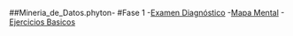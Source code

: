 ##Mineria_de_Datos.phyton-
 #Fase 1
 -[Examen Diagnóstico](https://github.com/Yazielbaralc1/Mineria_de_Datos.phyton-/blob/main/Examen_diagnostico_1851004.pdf)
 -[Mapa Mental](https://github.com/Yazielbaralc1/Mineria_de_Datos.phyton-/blob/main/MapaMental_2_DM_1851004.pdf)
 -[Ejercicios Basicos](https://github.com/Yazielbaralc1/Mineria_de_Datos.phyton-/blob/main/Ejercicios%20Basicos%20Python.ipynb)

